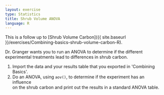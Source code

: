 ```yaml
---
layout: exercise
type: Statistics
title: Shrub Volume ANOVA
language: R
---
```


This is a follow up to [Shrub Volume Carbon]({{ site.baseurl }}/exercises/Combining-basics-shrub-volume-carbon-R).

Dr. Granger wants you to run an ANOVA to determine if the different experimental 
treatments lead to differences in shrub carbon.

1. Import the data and your results table that you exported in 'Combining 
   Basics'.
2. Do an ANOVA, using `aov()`, to determine if the experiment has an influence  
   on the shrub carbon and print out the results in a standard ANOVA table. 
